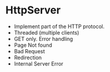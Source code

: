 # HttpServer
- Implement part of the HTTP protocol.
- Threaded (multiple clients)
- GET only.
Error handling
- Page Not found
- Bad Request
- Redirection
- Internal Server Error
